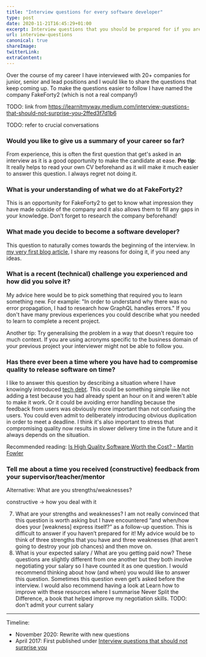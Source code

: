 ```yaml
---
title: "Interview questions for every software developer"
type: post
date: 2020-11-21T16:45:29+01:00
excerpt: Interview questions that you should be prepared for if you are looking for a job as a software developer
url: interview-questions
canonical: true
shareImage:
twitterLink:
extraContent:
---
```


Over the course of my career I have interviewed with 20+ companies for junior, senior and lead positions and I would like to share the questions that keep coming up. To make the questions easier to follow I have named the company FakeForty2 (which is not a real company!)

<!--more-->
<!-- og:description -->

TODO: link from https://learnitmyway.medium.com/interview-questions-that-should-not-surprise-you-2ffed3f7d1b6

TODO: refer to crucial conversations

### Would you like to give us a summary of your career so far?

From experience, this is often the first question that get's asked in an interview as it is a good opportunity to make the candidate at ease. **Pro tip**: It really helps to read your own CV beforehand as it will make it much easier to answer this question. I always regret not doing it.

### What is your understanding of what we do at FakeForty2?

This is an opportunity for FakeForty2 to get to know what impression they have made outside of the company and it also allows them to fill any gaps in your knowledge. Don’t forget to research the company beforehand!

### What made you decide to become a software developer?

This question to naturally comes towards the beginning of the interview. In [my very first blog article](https://learnitmyway.com/2016/08/10/why-i-changed-careers/), I share my reasons for doing it, if you need any ideas.

### What is a recent (technical) challenge you experienced and how did you solve it?

My advice here would be to pick something that required you to learn something new. For example: "In order to understand why there was no error propagation, I had to research how GraphQL handles errors." If you don't have many previous experiences you could describe what you needed to learn to complete a recent project.

Another tip: Try generalising the problem in a way that doesn't require too much context. If you are using acronyms specific to the business domain of your previous project your interviewer might not be able to follow you.

### Has there ever been a time where you have had to compromise quality to release software on time? 

I like to answer this question by describing a situation where I have knowingly introduced [tech debt](https://en.wikipedia.org/wiki/Technical_debt). This could be something simple like not adding a test because you had already spent an hour on it and weren't able to make it work. Or it could be avoiding error handling because the feedback from users was obviously more important than not confusing the users. You could even admit to deliberately introducing obvious duplication in order to meet a deadline. I think it's also important to stress that compromising quality now results in slower delivery time in the future and it always depends on the situation. 

Recommended reading: [Is High Quality Software Worth the Cost? - Martin Fowler](https://martinfowler.com/articles/is-quality-worth-cost.html)

### Tell me about a time you received (constructive) feedback from your supervisor/teacher/mentor

Alternative: What are you strengths/weaknesses?

constructive -> how you deal with it

7. What are your strengths and weaknesses? I am not really convinced that this question is worth asking but I have encountered “and when/how does your [weakness] express itself?” as a follow-up question. This is difficult to answer if you haven’t prepared for it! My advice would be to think of three strengths that you have and three weaknesses (that aren’t going to destroy your job chances) and then move on.
8. What is your expected salary / What are you getting paid now? These questions are slightly different from one another but they both involve negotiating your salary so I have counted it as one question. I would recommend thinking about how (and when) you would like to answer this question. Sometimes this question even get’s asked before the interview. I would also recommend having a look at Learn how to improve with these resources where I summarise Never Split the Difference, a book that helped improve my negotiation skills. TODO: don't admit your current salary
---

Timeline:

- November 2020: Rewrite with new questions
- April 2017: First published under [Interview questions that should not surprise you](https://learnitmyway.com/2017/04/02/how-to-prepare-for-an-interview-as-a-software-developer-part-i/)